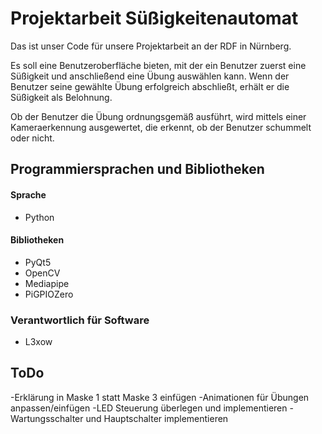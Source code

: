 # Projektarbeit Süßigkeitenautomat

Das ist unser Code für unsere Projektarbeit an der RDF in Nürnberg.

Es soll eine Benutzeroberfläche bieten, mit der ein Benutzer zuerst eine Süßigkeit und anschließend eine Übung auswählen kann.
Wenn der Benutzer seine gewählte Übung erfolgreich abschließt, erhält er die Süßigkeit als Belohnung. 

Ob der Benutzer die Übung ordnungsgemäß ausführt, wird mittels einer Kameraerkennung ausgewertet, die erkennt, ob der Benutzer schummelt oder nicht.

## Programmiersprachen und Bibliotheken

#### Sprache
- Python

#### Bibliotheken
- PyQt5 
- OpenCV 
- Mediapipe 
- PiGPIOZero



### Verantwortlich für Software 
  - L3xow

## ToDo

-Erklärung in Maske 1 statt Maske 3 einfügen
-Animationen für Übungen anpassen/einfügen
-LED Steuerung überlegen und implementieren
-Wartungsschalter und Hauptschalter implementieren
